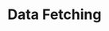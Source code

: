 # Data Fetching

<!-- TODO:
  - What is Data Fetching?
  - useFetch, $fetch, useAsyncData
  - SSR (default)
  - CSR
  - SSG
  - ISR (?)
-->